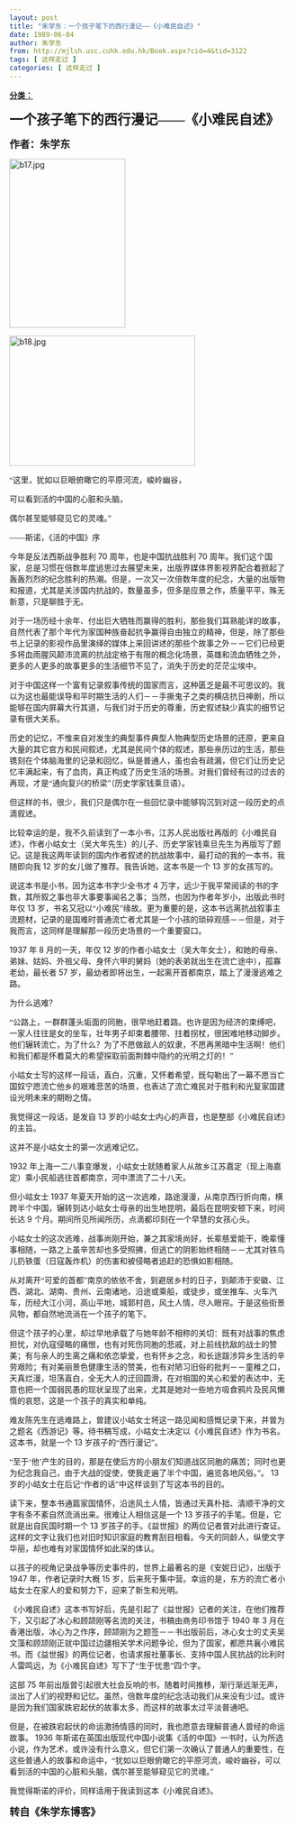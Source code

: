 ```yaml
---
layout: post
title: "朱学东：一个孩子笔下的西行漫记——《小难民自述》"
date: 1989-06-04
author: 朱学东
from: http://mjlsh.usc.cuhk.edu.hk/Book.aspx?cid=4&tid=3122
tags: [ 这样走过 ]
categories: [ 这样走过 ]
---
```


<div style="margin: 15px 10px 10px 0px;">
 <div>
  <span id="ctl00_ContentPlaceHolder1_chapter1_SubjectLabel" style="font-weight:bold;text-decoration:underline;">
   分类：
  </span>
 </div>
 <!--[if gte mso 9]><xml>
 <o:OfficeDocumentSettings>
  <o:AllowPNG/>
 </o:OfficeDocumentSettings>
</xml><![endif]-->
 <!--[if gte mso 9]><xml>
 <w:WordDocument>
  <w:View>Normal</w:View>
  <w:Zoom>0</w:Zoom>
  <w:TrackMoves/>
  <w:TrackFormatting/>
  <w:PunctuationKerning/>
  <w:ValidateAgainstSchemas/>
  <w:SaveIfXMLInvalid>false</w:SaveIfXMLInvalid>
  <w:IgnoreMixedContent>false</w:IgnoreMixedContent>
  <w:AlwaysShowPlaceholderText>false</w:AlwaysShowPlaceholderText>
  <w:DoNotPromoteQF/>
  <w:LidThemeOther>EN-US</w:LidThemeOther>
  <w:LidThemeAsian>JA</w:LidThemeAsian>
  <w:LidThemeComplexScript>X-NONE</w:LidThemeComplexScript>
  <w:Compatibility>
   <w:BreakWrappedTables/>
   <w:SnapToGridInCell/>
   <w:WrapTextWithPunct/>
   <w:UseAsianBreakRules/>
   <w:DontGrowAutofit/>
   <w:SplitPgBreakAndParaMark/>
   <w:EnableOpenTypeKerning/>
   <w:DontFlipMirrorIndents/>
   <w:OverrideTableStyleHps/>
   <w:UseFELayout/>
  </w:Compatibility>
  <m:mathPr>
   <m:mathFont m:val="Cambria Math"/>
   <m:brkBin m:val="before"/>
   <m:brkBinSub m:val="&#45;-"/>
   <m:smallFrac m:val="off"/>
   <m:dispDef/>
   <m:lMargin m:val="0"/>
   <m:rMargin m:val="0"/>
   <m:defJc m:val="centerGroup"/>
   <m:wrapIndent m:val="1440"/>
   <m:intLim m:val="subSup"/>
   <m:naryLim m:val="undOvr"/>
  </m:mathPr></w:WordDocument>
</xml><![endif]-->
 <!--[if gte mso 9]><xml>
 <w:LatentStyles DefLockedState="false" DefUnhideWhenUsed="true"
  DefSemiHidden="true" DefQFormat="false" DefPriority="99"
  LatentStyleCount="276">
  <w:LsdException Locked="false" Priority="0" SemiHidden="false"
   UnhideWhenUsed="false" QFormat="true" Name="Normal"/>
  <w:LsdException Locked="false" Priority="9" SemiHidden="false"
   UnhideWhenUsed="false" QFormat="true" Name="heading 1"/>
  <w:LsdException Locked="false" Priority="9" QFormat="true" Name="heading 2"/>
  <w:LsdException Locked="false" Priority="9" QFormat="true" Name="heading 3"/>
  <w:LsdException Locked="false" Priority="9" QFormat="true" Name="heading 4"/>
  <w:LsdException Locked="false" Priority="9" QFormat="true" Name="heading 5"/>
  <w:LsdException Locked="false" Priority="9" QFormat="true" Name="heading 6"/>
  <w:LsdException Locked="false" Priority="9" QFormat="true" Name="heading 7"/>
  <w:LsdException Locked="false" Priority="9" QFormat="true" Name="heading 8"/>
  <w:LsdException Locked="false" Priority="9" QFormat="true" Name="heading 9"/>
  <w:LsdException Locked="false" Priority="39" Name="toc 1"/>
  <w:LsdException Locked="false" Priority="39" Name="toc 2"/>
  <w:LsdException Locked="false" Priority="39" Name="toc 3"/>
  <w:LsdException Locked="false" Priority="39" Name="toc 4"/>
  <w:LsdException Locked="false" Priority="39" Name="toc 5"/>
  <w:LsdException Locked="false" Priority="39" Name="toc 6"/>
  <w:LsdException Locked="false" Priority="39" Name="toc 7"/>
  <w:LsdException Locked="false" Priority="39" Name="toc 8"/>
  <w:LsdException Locked="false" Priority="39" Name="toc 9"/>
  <w:LsdException Locked="false" Priority="35" QFormat="true" Name="caption"/>
  <w:LsdException Locked="false" Priority="10" SemiHidden="false"
   UnhideWhenUsed="false" QFormat="true" Name="Title"/>
  <w:LsdException Locked="false" Priority="0" Name="Default Paragraph Font"/>
  <w:LsdException Locked="false" Priority="11" SemiHidden="false"
   UnhideWhenUsed="false" QFormat="true" Name="Subtitle"/>
  <w:LsdException Locked="false" Priority="22" SemiHidden="false"
   UnhideWhenUsed="false" QFormat="true" Name="Strong"/>
  <w:LsdException Locked="false" Priority="20" SemiHidden="false"
   UnhideWhenUsed="false" QFormat="true" Name="Emphasis"/>
  <w:LsdException Locked="false" Priority="59" SemiHidden="false"
   UnhideWhenUsed="false" Name="Table Grid"/>
  <w:LsdException Locked="false" UnhideWhenUsed="false" Name="Placeholder Text"/>
  <w:LsdException Locked="false" Priority="1" SemiHidden="false"
   UnhideWhenUsed="false" QFormat="true" Name="No Spacing"/>
  <w:LsdException Locked="false" Priority="60" SemiHidden="false"
   UnhideWhenUsed="false" Name="Light Shading"/>
  <w:LsdException Locked="false" Priority="61" SemiHidden="false"
   UnhideWhenUsed="false" Name="Light List"/>
  <w:LsdException Locked="false" Priority="62" SemiHidden="false"
   UnhideWhenUsed="false" Name="Light Grid"/>
  <w:LsdException Locked="false" Priority="63" SemiHidden="false"
   UnhideWhenUsed="false" Name="Medium Shading 1"/>
  <w:LsdException Locked="false" Priority="64" SemiHidden="false"
   UnhideWhenUsed="false" Name="Medium Shading 2"/>
  <w:LsdException Locked="false" Priority="65" SemiHidden="false"
   UnhideWhenUsed="false" Name="Medium List 1"/>
  <w:LsdException Locked="false" Priority="66" SemiHidden="false"
   UnhideWhenUsed="false" Name="Medium List 2"/>
  <w:LsdException Locked="false" Priority="67" SemiHidden="false"
   UnhideWhenUsed="false" Name="Medium Grid 1"/>
  <w:LsdException Locked="false" Priority="68" SemiHidden="false"
   UnhideWhenUsed="false" Name="Medium Grid 2"/>
  <w:LsdException Locked="false" Priority="69" SemiHidden="false"
   UnhideWhenUsed="false" Name="Medium Grid 3"/>
  <w:LsdException Locked="false" Priority="70" SemiHidden="false"
   UnhideWhenUsed="false" Name="Dark List"/>
  <w:LsdException Locked="false" Priority="71" SemiHidden="false"
   UnhideWhenUsed="false" Name="Colorful Shading"/>
  <w:LsdException Locked="false" Priority="72" SemiHidden="false"
   UnhideWhenUsed="false" Name="Colorful List"/>
  <w:LsdException Locked="false" Priority="73" SemiHidden="false"
   UnhideWhenUsed="false" Name="Colorful Grid"/>
  <w:LsdException Locked="false" Priority="60" SemiHidden="false"
   UnhideWhenUsed="false" Name="Light Shading Accent 1"/>
  <w:LsdException Locked="false" Priority="61" SemiHidden="false"
   UnhideWhenUsed="false" Name="Light List Accent 1"/>
  <w:LsdException Locked="false" Priority="62" SemiHidden="false"
   UnhideWhenUsed="false" Name="Light Grid Accent 1"/>
  <w:LsdException Locked="false" Priority="63" SemiHidden="false"
   UnhideWhenUsed="false" Name="Medium Shading 1 Accent 1"/>
  <w:LsdException Locked="false" Priority="64" SemiHidden="false"
   UnhideWhenUsed="false" Name="Medium Shading 2 Accent 1"/>
  <w:LsdException Locked="false" Priority="65" SemiHidden="false"
   UnhideWhenUsed="false" Name="Medium List 1 Accent 1"/>
  <w:LsdException Locked="false" UnhideWhenUsed="false" Name="Revision"/>
  <w:LsdException Locked="false" Priority="34" SemiHidden="false"
   UnhideWhenUsed="false" QFormat="true" Name="List Paragraph"/>
  <w:LsdException Locked="false" Priority="29" SemiHidden="false"
   UnhideWhenUsed="false" QFormat="true" Name="Quote"/>
  <w:LsdException Locked="false" Priority="30" SemiHidden="false"
   UnhideWhenUsed="false" QFormat="true" Name="Intense Quote"/>
  <w:LsdException Locked="false" Priority="66" SemiHidden="false"
   UnhideWhenUsed="false" Name="Medium List 2 Accent 1"/>
  <w:LsdException Locked="false" Priority="67" SemiHidden="false"
   UnhideWhenUsed="false" Name="Medium Grid 1 Accent 1"/>
  <w:LsdException Locked="false" Priority="68" SemiHidden="false"
   UnhideWhenUsed="false" Name="Medium Grid 2 Accent 1"/>
  <w:LsdException Locked="false" Priority="69" SemiHidden="false"
   UnhideWhenUsed="false" Name="Medium Grid 3 Accent 1"/>
  <w:LsdException Locked="false" Priority="70" SemiHidden="false"
   UnhideWhenUsed="false" Name="Dark List Accent 1"/>
  <w:LsdException Locked="false" Priority="71" SemiHidden="false"
   UnhideWhenUsed="false" Name="Colorful Shading Accent 1"/>
  <w:LsdException Locked="false" Priority="72" SemiHidden="false"
   UnhideWhenUsed="false" Name="Colorful List Accent 1"/>
  <w:LsdException Locked="false" Priority="73" SemiHidden="false"
   UnhideWhenUsed="false" Name="Colorful Grid Accent 1"/>
  <w:LsdException Locked="false" Priority="60" SemiHidden="false"
   UnhideWhenUsed="false" Name="Light Shading Accent 2"/>
  <w:LsdException Locked="false" Priority="61" SemiHidden="false"
   UnhideWhenUsed="false" Name="Light List Accent 2"/>
  <w:LsdException Locked="false" Priority="62" SemiHidden="false"
   UnhideWhenUsed="false" Name="Light Grid Accent 2"/>
  <w:LsdException Locked="false" Priority="63" SemiHidden="false"
   UnhideWhenUsed="false" Name="Medium Shading 1 Accent 2"/>
  <w:LsdException Locked="false" Priority="64" SemiHidden="false"
   UnhideWhenUsed="false" Name="Medium Shading 2 Accent 2"/>
  <w:LsdException Locked="false" Priority="65" SemiHidden="false"
   UnhideWhenUsed="false" Name="Medium List 1 Accent 2"/>
  <w:LsdException Locked="false" Priority="66" SemiHidden="false"
   UnhideWhenUsed="false" Name="Medium List 2 Accent 2"/>
  <w:LsdException Locked="false" Priority="67" SemiHidden="false"
   UnhideWhenUsed="false" Name="Medium Grid 1 Accent 2"/>
  <w:LsdException Locked="false" Priority="68" SemiHidden="false"
   UnhideWhenUsed="false" Name="Medium Grid 2 Accent 2"/>
  <w:LsdException Locked="false" Priority="69" SemiHidden="false"
   UnhideWhenUsed="false" Name="Medium Grid 3 Accent 2"/>
  <w:LsdException Locked="false" Priority="70" SemiHidden="false"
   UnhideWhenUsed="false" Name="Dark List Accent 2"/>
  <w:LsdException Locked="false" Priority="71" SemiHidden="false"
   UnhideWhenUsed="false" Name="Colorful Shading Accent 2"/>
  <w:LsdException Locked="false" Priority="72" SemiHidden="false"
   UnhideWhenUsed="false" Name="Colorful List Accent 2"/>
  <w:LsdException Locked="false" Priority="73" SemiHidden="false"
   UnhideWhenUsed="false" Name="Colorful Grid Accent 2"/>
  <w:LsdException Locked="false" Priority="60" SemiHidden="false"
   UnhideWhenUsed="false" Name="Light Shading Accent 3"/>
  <w:LsdException Locked="false" Priority="61" SemiHidden="false"
   UnhideWhenUsed="false" Name="Light List Accent 3"/>
  <w:LsdException Locked="false" Priority="62" SemiHidden="false"
   UnhideWhenUsed="false" Name="Light Grid Accent 3"/>
  <w:LsdException Locked="false" Priority="63" SemiHidden="false"
   UnhideWhenUsed="false" Name="Medium Shading 1 Accent 3"/>
  <w:LsdException Locked="false" Priority="64" SemiHidden="false"
   UnhideWhenUsed="false" Name="Medium Shading 2 Accent 3"/>
  <w:LsdException Locked="false" Priority="65" SemiHidden="false"
   UnhideWhenUsed="false" Name="Medium List 1 Accent 3"/>
  <w:LsdException Locked="false" Priority="66" SemiHidden="false"
   UnhideWhenUsed="false" Name="Medium List 2 Accent 3"/>
  <w:LsdException Locked="false" Priority="67" SemiHidden="false"
   UnhideWhenUsed="false" Name="Medium Grid 1 Accent 3"/>
  <w:LsdException Locked="false" Priority="68" SemiHidden="false"
   UnhideWhenUsed="false" Name="Medium Grid 2 Accent 3"/>
  <w:LsdException Locked="false" Priority="69" SemiHidden="false"
   UnhideWhenUsed="false" Name="Medium Grid 3 Accent 3"/>
  <w:LsdException Locked="false" Priority="70" SemiHidden="false"
   UnhideWhenUsed="false" Name="Dark List Accent 3"/>
  <w:LsdException Locked="false" Priority="71" SemiHidden="false"
   UnhideWhenUsed="false" Name="Colorful Shading Accent 3"/>
  <w:LsdException Locked="false" Priority="72" SemiHidden="false"
   UnhideWhenUsed="false" Name="Colorful List Accent 3"/>
  <w:LsdException Locked="false" Priority="73" SemiHidden="false"
   UnhideWhenUsed="false" Name="Colorful Grid Accent 3"/>
  <w:LsdException Locked="false" Priority="60" SemiHidden="false"
   UnhideWhenUsed="false" Name="Light Shading Accent 4"/>
  <w:LsdException Locked="false" Priority="61" SemiHidden="false"
   UnhideWhenUsed="false" Name="Light List Accent 4"/>
  <w:LsdException Locked="false" Priority="62" SemiHidden="false"
   UnhideWhenUsed="false" Name="Light Grid Accent 4"/>
  <w:LsdException Locked="false" Priority="63" SemiHidden="false"
   UnhideWhenUsed="false" Name="Medium Shading 1 Accent 4"/>
  <w:LsdException Locked="false" Priority="64" SemiHidden="false"
   UnhideWhenUsed="false" Name="Medium Shading 2 Accent 4"/>
  <w:LsdException Locked="false" Priority="65" SemiHidden="false"
   UnhideWhenUsed="false" Name="Medium List 1 Accent 4"/>
  <w:LsdException Locked="false" Priority="66" SemiHidden="false"
   UnhideWhenUsed="false" Name="Medium List 2 Accent 4"/>
  <w:LsdException Locked="false" Priority="67" SemiHidden="false"
   UnhideWhenUsed="false" Name="Medium Grid 1 Accent 4"/>
  <w:LsdException Locked="false" Priority="68" SemiHidden="false"
   UnhideWhenUsed="false" Name="Medium Grid 2 Accent 4"/>
  <w:LsdException Locked="false" Priority="69" SemiHidden="false"
   UnhideWhenUsed="false" Name="Medium Grid 3 Accent 4"/>
  <w:LsdException Locked="false" Priority="70" SemiHidden="false"
   UnhideWhenUsed="false" Name="Dark List Accent 4"/>
  <w:LsdException Locked="false" Priority="71" SemiHidden="false"
   UnhideWhenUsed="false" Name="Colorful Shading Accent 4"/>
  <w:LsdException Locked="false" Priority="72" SemiHidden="false"
   UnhideWhenUsed="false" Name="Colorful List Accent 4"/>
  <w:LsdException Locked="false" Priority="73" SemiHidden="false"
   UnhideWhenUsed="false" Name="Colorful Grid Accent 4"/>
  <w:LsdException Locked="false" Priority="60" SemiHidden="false"
   UnhideWhenUsed="false" Name="Light Shading Accent 5"/>
  <w:LsdException Locked="false" Priority="61" SemiHidden="false"
   UnhideWhenUsed="false" Name="Light List Accent 5"/>
  <w:LsdException Locked="false" Priority="62" SemiHidden="false"
   UnhideWhenUsed="false" Name="Light Grid Accent 5"/>
  <w:LsdException Locked="false" Priority="63" SemiHidden="false"
   UnhideWhenUsed="false" Name="Medium Shading 1 Accent 5"/>
  <w:LsdException Locked="false" Priority="64" SemiHidden="false"
   UnhideWhenUsed="false" Name="Medium Shading 2 Accent 5"/>
  <w:LsdException Locked="false" Priority="65" SemiHidden="false"
   UnhideWhenUsed="false" Name="Medium List 1 Accent 5"/>
  <w:LsdException Locked="false" Priority="66" SemiHidden="false"
   UnhideWhenUsed="false" Name="Medium List 2 Accent 5"/>
  <w:LsdException Locked="false" Priority="67" SemiHidden="false"
   UnhideWhenUsed="false" Name="Medium Grid 1 Accent 5"/>
  <w:LsdException Locked="false" Priority="68" SemiHidden="false"
   UnhideWhenUsed="false" Name="Medium Grid 2 Accent 5"/>
  <w:LsdException Locked="false" Priority="69" SemiHidden="false"
   UnhideWhenUsed="false" Name="Medium Grid 3 Accent 5"/>
  <w:LsdException Locked="false" Priority="70" SemiHidden="false"
   UnhideWhenUsed="false" Name="Dark List Accent 5"/>
  <w:LsdException Locked="false" Priority="71" SemiHidden="false"
   UnhideWhenUsed="false" Name="Colorful Shading Accent 5"/>
  <w:LsdException Locked="false" Priority="72" SemiHidden="false"
   UnhideWhenUsed="false" Name="Colorful List Accent 5"/>
  <w:LsdException Locked="false" Priority="73" SemiHidden="false"
   UnhideWhenUsed="false" Name="Colorful Grid Accent 5"/>
  <w:LsdException Locked="false" Priority="60" SemiHidden="false"
   UnhideWhenUsed="false" Name="Light Shading Accent 6"/>
  <w:LsdException Locked="false" Priority="61" SemiHidden="false"
   UnhideWhenUsed="false" Name="Light List Accent 6"/>
  <w:LsdException Locked="false" Priority="62" SemiHidden="false"
   UnhideWhenUsed="false" Name="Light Grid Accent 6"/>
  <w:LsdException Locked="false" Priority="63" SemiHidden="false"
   UnhideWhenUsed="false" Name="Medium Shading 1 Accent 6"/>
  <w:LsdException Locked="false" Priority="64" SemiHidden="false"
   UnhideWhenUsed="false" Name="Medium Shading 2 Accent 6"/>
  <w:LsdException Locked="false" Priority="65" SemiHidden="false"
   UnhideWhenUsed="false" Name="Medium List 1 Accent 6"/>
  <w:LsdException Locked="false" Priority="66" SemiHidden="false"
   UnhideWhenUsed="false" Name="Medium List 2 Accent 6"/>
  <w:LsdException Locked="false" Priority="67" SemiHidden="false"
   UnhideWhenUsed="false" Name="Medium Grid 1 Accent 6"/>
  <w:LsdException Locked="false" Priority="68" SemiHidden="false"
   UnhideWhenUsed="false" Name="Medium Grid 2 Accent 6"/>
  <w:LsdException Locked="false" Priority="69" SemiHidden="false"
   UnhideWhenUsed="false" Name="Medium Grid 3 Accent 6"/>
  <w:LsdException Locked="false" Priority="70" SemiHidden="false"
   UnhideWhenUsed="false" Name="Dark List Accent 6"/>
  <w:LsdException Locked="false" Priority="71" SemiHidden="false"
   UnhideWhenUsed="false" Name="Colorful Shading Accent 6"/>
  <w:LsdException Locked="false" Priority="72" SemiHidden="false"
   UnhideWhenUsed="false" Name="Colorful List Accent 6"/>
  <w:LsdException Locked="false" Priority="73" SemiHidden="false"
   UnhideWhenUsed="false" Name="Colorful Grid Accent 6"/>
  <w:LsdException Locked="false" Priority="19" SemiHidden="false"
   UnhideWhenUsed="false" QFormat="true" Name="Subtle Emphasis"/>
  <w:LsdException Locked="false" Priority="21" SemiHidden="false"
   UnhideWhenUsed="false" QFormat="true" Name="Intense Emphasis"/>
  <w:LsdException Locked="false" Priority="31" SemiHidden="false"
   UnhideWhenUsed="false" QFormat="true" Name="Subtle Reference"/>
  <w:LsdException Locked="false" Priority="32" SemiHidden="false"
   UnhideWhenUsed="false" QFormat="true" Name="Intense Reference"/>
  <w:LsdException Locked="false" Priority="33" SemiHidden="false"
   UnhideWhenUsed="false" QFormat="true" Name="Book Title"/>
  <w:LsdException Locked="false" Priority="37" Name="Bibliography"/>
  <w:LsdException Locked="false" Priority="39" QFormat="true" Name="TOC Heading"/>
 </w:LatentStyles>
</xml><![endif]-->
 <!--[if gte mso 10]>
<style>
 /* Style Definitions */
table.MsoNormalTable
	{mso-style-name:"Table Normal";
	mso-tstyle-rowband-size:0;
	mso-tstyle-colband-size:0;
	mso-style-noshow:yes;
	mso-style-priority:99;
	mso-style-parent:"";
	mso-padding-alt:0in 5.4pt 0in 5.4pt;
	mso-para-margin:0in;
	mso-para-margin-bottom:.0001pt;
	mso-pagination:widow-orphan;
	font-size:10.0pt;
	font-family:"Times New Roman";}
</style>
<![endif]-->
 <!--StartFragment-->
 <p class="MsoNormal">
  <o:p>
   <b>
    <font size="4">
    </font>
   </b>
  </o:p>
 </p>
 <p class="MsoNormal">
  <b>
   <span lang="ZH-CN" style="font-family: 宋体;">
    <font size="5">
     一个孩子笔下的西行漫记——《小难民自述》
    </font>
   </span>
   <font size="4">
    <o:p>
    </o:p>
   </font>
  </b>
 </p>
 <p class="MsoNormal">
  <span lang="ZH-CN" style='font-family:宋体;mso-ascii-font-family:
"Times New Roman"'>
   <b>
    <font size="4">
     作者：朱学东
    </font>
   </b>
  </span>
  <o:p>
  </o:p>
 </p>
 <p class="MsoNormal">
  <o:p>
  </o:p>
 </p>
 <p class="MsoNormal">
  <img alt="b17.jpg" border="0" height="300" src="http://mjlsh.usc.cuhk.edu.hk/medias/contents/3122/b17.jpg" width="206"/>
  <o:p>
  </o:p>
 </p>
 <p class="MsoNormal">
  <img alt="b18.jpg" border="0" height="231" src="http://mjlsh.usc.cuhk.edu.hk/medias/contents/3122/b18.jpg" width="330"/>
  <o:p>
  </o:p>
 </p>
 <p class="MsoNormal">
  <span lang="ZH-CN" style='font-family:宋体;mso-ascii-font-family:
"Times New Roman"'>
   “这里，犹如以巨眼俯瞰它的平原河流，峻岭幽谷，
  </span>
  <o:p>
  </o:p>
 </p>
 <p class="MsoNormal">
  <span lang="ZH-CN" style='font-family:宋体;mso-ascii-font-family:
"Times New Roman"'>
   可以看到活的中国的心脏和头脑，
  </span>
  <o:p>
  </o:p>
 </p>
 <p class="MsoNormal">
  <span lang="ZH-CN" style='font-family:宋体;mso-ascii-font-family:
"Times New Roman"'>
   偶尔甚至能够窥见它的灵魂。”
  </span>
  <o:p>
  </o:p>
 </p>
 <p class="MsoNormal">
  <span lang="ZH-CN" style='font-family:宋体;mso-ascii-font-family:
"Times New Roman"'>
   ——斯诺，《活的中国》序
  </span>
  <o:p>
  </o:p>
 </p>
 <p class="MsoNormal">
  <span lang="ZH-CN" style='font-family:宋体;mso-ascii-font-family:"Times New Roman"'>
   今年是反法西斯战争胜利
  </span>
  70
  <span lang="ZH-CN" style='font-family:宋体;mso-ascii-font-family:"Times New Roman"'>
   周年，也是中国抗战胜利
  </span>
  70
  <span lang="ZH-CN" style='font-family:宋体;mso-ascii-font-family:"Times New Roman"'>
   周年。我们这个国家，总是习惯在倍数年度追思过去展望未来，出版界媒体界影视界配合着掀起了轰轰烈烈的纪念胜利的热潮。但是，一次又一次倍数年度的纪念，大量的出版物和报道，尤其是关涉国内抗战的，数量虽多，但多是应景之作，质量平平，殊无新意，只是聊胜于无。
  </span>
  <o:p>
  </o:p>
 </p>
 <p class="MsoNormal">
  <span lang="ZH-CN" style='font-family:宋体;mso-ascii-font-family:
"Times New Roman"'>
   对于一场历经十余年、付出巨大牺牲而赢得的胜利，那些我们耳熟能详的故事，自然代表了那个年代为家国种族奋起抗争赢得自由独立的精神，但是，除了那些书上记录的影视作品里演绎的媒体上来回讲述的那些个故事之外－－它们已经更多将血雨腥风颠沛流离的抗战定格于有限的概念化场景，英雄和流血牺牲之外，更多的人更多的故事更多的生活细节不见了，消失于历史的茫茫尘埃中。
  </span>
  <o:p>
  </o:p>
 </p>
 <p class="MsoNormal">
  <span lang="ZH-CN" style='font-family:宋体;mso-ascii-font-family:
"Times New Roman"'>
   对于中国这样一个富有记录叙事传统的国家而言，这种匮乏是最不可思议的。我以为这也最能误导和平时期生活的人们－－手撕鬼子之类的横店抗日神剧，所以能够在国内屏幕大行其道，与我们对于历史的尊重，历史叙述缺少真实的细节记录有很大关系。
  </span>
  <o:p>
  </o:p>
 </p>
 <p class="MsoNormal">
  <span lang="ZH-CN" style='font-family:宋体;mso-ascii-font-family:
"Times New Roman"'>
   历史的记忆，不惟来自对发生的典型事件典型人物典型历史场景的还原，更来自大量的其它官方和民间叙述，尤其是民间个体的叙述，那些亲历过的生活，那些镌刻在个体脑海里的记录和回忆，纵是普通人，虽也会有疏漏，但它们让历史记忆丰满起来，有了血肉，真正构成了历史生活的场景。对我们曾经有过的过去的再现，才是“通向复兴的桥梁”（历史学家钱乘旦语）。
  </span>
  <o:p>
  </o:p>
 </p>
 <p class="MsoNormal">
  <span lang="ZH-CN" style='font-family:宋体;mso-ascii-font-family:
"Times New Roman"'>
   但这样的书，很少，我们只是偶尔在一些回忆录中能够钩沉到对这一段历史的点滴叙述。
  </span>
  <o:p>
  </o:p>
 </p>
 <p class="MsoNormal">
  <span lang="ZH-CN" style='font-family:宋体;mso-ascii-font-family:
"Times New Roman"'>
   比较幸运的是，我不久前读到了一本小书，江苏人民出版社再版的《小难民自述》，作者小岵女士（吴大年先生）的儿子、历史学家钱乘旦先生为再版写了题记。这是我这两年读到的国内作者叙述的抗战故事中，最打动的我的一本书，我随即向我
  </span>
  12
  <span lang="ZH-CN" style='font-family:宋体;mso-ascii-font-family:"Times New Roman"'>
   岁的女儿做了推荐。我告诉她，这本书是一个
  </span>
  13
  <span lang="ZH-CN" style='font-family:宋体;mso-ascii-font-family:"Times New Roman"'>
   岁的女孩写的。
  </span>
  <o:p>
  </o:p>
 </p>
 <p class="MsoNormal">
  <span lang="ZH-CN" style='font-family:宋体;mso-ascii-font-family:
"Times New Roman"'>
   说这本书是小书，因为这本书字少全书才
  </span>
  4
  <span lang="ZH-CN" style='font-family:
宋体;mso-ascii-font-family:"Times New Roman"'>
   万字，远少于我平常阅读的书的字数，其所叙之事也非大事要事闻名之事；当然，也因为作者年岁小，出版此书时年仅
  </span>
  13
  <span lang="ZH-CN" style='font-family:宋体;mso-ascii-font-family:"Times New Roman"'>
   岁，书名又冠以“小难民”缘故。更为重要的是，这本书远离抗战叙事主流题材，记录的是国难时普通流亡者尤其是一个小孩的琐碎观感－－但是，对于我而言，这同样是理解那一段历史场景的一个重要窗口。
  </span>
  <o:p>
  </o:p>
 </p>
 <p class="MsoNormal">
  1937
  <span lang="ZH-CN" style='font-family:宋体;mso-ascii-font-family:
"Times New Roman"'>
   年
  </span>
  8
  <span lang="ZH-CN" style='font-family:宋体;mso-ascii-font-family:
"Times New Roman"'>
   月的一天，年仅
  </span>
  12
  <span lang="ZH-CN" style='font-family:宋体;
mso-ascii-font-family:"Times New Roman"'>
   岁的作者小岵女士（吴大年女士），和她的母亲、弟妹、姑妈、外祖父母、身怀六甲的舅妈（她的表弟就出生在流亡途中），孤寡老幼，最长者
  </span>
  57
  <span lang="ZH-CN" style='font-family:宋体;mso-ascii-font-family:"Times New Roman"'>
   岁，最幼者即将出生，一起离开首都南京，踏上了漫漫逃难之路。
  </span>
  <o:p>
  </o:p>
 </p>
 <p class="MsoNormal">
  <span lang="ZH-CN" style='font-family:宋体;mso-ascii-font-family:
"Times New Roman"'>
   为什么逃难？
  </span>
  <o:p>
  </o:p>
 </p>
 <p class="MsoNormal">
  <span lang="ZH-CN" style='font-family:宋体;mso-ascii-font-family:
"Times New Roman"'>
   “公路上，一群群蓬头垢面的同胞，很早地赶着路。也许是因为经济的束缚吧，一家人往往是女的坐车，壮年男子却束着腰带、拄着拐杖，很困难地移动脚步。他们辗转流亡，为了什么？为了不愿做敌人的奴隶，不愿再黑暗中生活啊！他们和我们都是怀着莫大的希望探取前面荆棘中隐约的光明之灯的！”
  </span>
  <o:p>
  </o:p>
 </p>
 <p class="MsoNormal">
  <span lang="ZH-CN" style='font-family:宋体;mso-ascii-font-family:
"Times New Roman"'>
   小岵女士写的这样一段话，直白，沉重，又怀着希望，既勾勒出了一幕不愿当亡国奴宁愿流亡他乡的艰难悲苦的场景，也表达了流亡难民对于胜利和光复家国建设光明未来的期盼之情。
  </span>
  <o:p>
  </o:p>
 </p>
 <p class="MsoNormal">
  <span lang="ZH-CN" style='font-family:宋体;mso-ascii-font-family:
"Times New Roman"'>
   我觉得这一段话，是发自
  </span>
  13
  <span lang="ZH-CN" style='font-family:
宋体;mso-ascii-font-family:"Times New Roman"'>
   岁的小岵女士内心的声音，也是整部《小难民自述》的主旨。
  </span>
  <o:p>
  </o:p>
 </p>
 <p class="MsoNormal">
  <span lang="ZH-CN" style='font-family:宋体;mso-ascii-font-family:
"Times New Roman"'>
   这并不是小岵女士的第一次逃难记忆。
  </span>
  <o:p>
  </o:p>
 </p>
 <p class="MsoNormal">
  1932
  <span lang="ZH-CN" style='font-family:宋体;mso-ascii-font-family:
"Times New Roman"'>
   年上海一二八事变爆发，小岵女士就随着家人从故乡江苏嘉定（现上海嘉定）乘小民船逃往首都南京，河中漂流了二十八天。
  </span>
  <o:p>
  </o:p>
 </p>
 <p class="MsoNormal">
  <span lang="ZH-CN" style='font-family:宋体;mso-ascii-font-family:
"Times New Roman"'>
   但小岵女士
  </span>
  1937
  <span lang="ZH-CN" style='font-family:宋体;
mso-ascii-font-family:"Times New Roman"'>
   年夏天开始的这一次逃难，路途漫漫，从南京西行折向南，横跨半个中国，辗转到达小岵女士母亲的出生地昆明，最后在昆明安顿下来，时间长达
  </span>
  9
  <span lang="ZH-CN" style='font-family:宋体;mso-ascii-font-family:"Times New Roman"'>
   个月。期间所见所闻所历，点滴都印刻在一个早慧的女孩心头。
  </span>
  <o:p>
  </o:p>
 </p>
 <p class="MsoNormal">
  <span lang="ZH-CN" style='font-family:宋体;mso-ascii-font-family:
"Times New Roman"'>
   小岵女士的这次逃难，战事尚刚开始，兼之其家境尚好，长辈慈爱能干，晚辈懂事相随，一路之上虽辛苦却也多受照拂，但逃亡的阴影始终相随－－尤其对铁鸟儿扔铁蛋（日寇轰炸机）的伤害和被侵略者追赶的恐惧如影相随。
  </span>
  <o:p>
  </o:p>
 </p>
 <p class="MsoNormal">
  <span lang="ZH-CN" style='font-family:宋体;mso-ascii-font-family:
"Times New Roman"'>
   从对离开“可爱的首都”南京的依依不舍，到避居乡村的日子，到颠沛于安徽、江西、湖北、湖南、贵州、云南诸地，沿途或乘船，或徒步，或坐推车、火车汽车，历经大江小河，高山平地，城郭村邑，风土人情，尽入眼帘。于是这些街景风物，都自然地流淌在一个孩子的笔下。
  </span>
  <o:p>
  </o:p>
 </p>
 <p class="MsoNormal">
  <span lang="ZH-CN" style='font-family:宋体;mso-ascii-font-family:
"Times New Roman"'>
   但这个孩子的心里，却过早地承载了与她年龄不相称的关切：既有对战事的焦虑担忧，对仇寇侵略的痛恨，也有对死伤同胞的悲戚，对上前线抗敌的战士的赞美；有与亲人的生离之痛和依恋挚爱，也有怀乡之念，和长途跋涉异乡生活的辛劳艰险；有对美丽景色健康生活的赞美，也有对陋习旧俗的批判－－童稚之口，天真烂漫，坦荡直白，全无大人的迂回圆滑，在对祖国的关心和爱的表达中，无意也把一个国弱民愚的现状呈现了出来，尤其是她对一些地方吸食鸦片及民风懒惰的哀怒，这是一个孩子的真实和单纯。
  </span>
  <o:p>
  </o:p>
 </p>
 <p class="MsoNormal">
  <span lang="ZH-CN" style='font-family:宋体;mso-ascii-font-family:
"Times New Roman"'>
   难友陈先生在逃难路上，曾建议小岵女士将这一路见闻和感慨记录下来，并曾为之题名《西游记》等。待书稿写成，小岵女士决定以《小难民自述》作为书名。这本书，就是一个
  </span>
  13
  <span lang="ZH-CN" style='font-family:宋体;mso-ascii-font-family:"Times New Roman"'>
   岁孩子的“西行漫记”。
  </span>
  <o:p>
  </o:p>
 </p>
 <p class="MsoNormal">
  <span lang="ZH-CN" style='font-family:宋体;mso-ascii-font-family:
"Times New Roman"'>
   “至于‘他’产生的目的，那是在使后方的小朋友们知道战区同胞的痛苦；同时也更为纪念我自己，由于大战的促使，使我走遍了半个中国，遍览各地风俗。”。
  </span>
  13
  <span lang="ZH-CN" style='font-family:宋体;mso-ascii-font-family:"Times New Roman"'>
   岁的小岵女士在后记“作者的话”中这样谈到了写这本书的目的。
  </span>
  <o:p>
  </o:p>
 </p>
 <p class="MsoNormal">
  <span lang="ZH-CN" style='font-family:宋体;mso-ascii-font-family:
"Times New Roman"'>
   读下来，整本书通篇家国情怀，沿途风土人情，皆通过天真朴拙、清顺干净的文字有条不紊自然流淌出来。很难让人相信这是一个
  </span>
  13
  <span lang="ZH-CN" style='font-family:宋体;mso-ascii-font-family:"Times New Roman"'>
   岁孩子的手笔。但是，它就是出自民国时期一个
  </span>
  13
  <span lang="ZH-CN" style='font-family:宋体;mso-ascii-font-family:"Times New Roman"'>
   岁孩子的手。《益世报》的两位记者曾对此进行查证。这样的文字让我们也对旧时知识家庭的教育刮目相看。今天的同龄人，纵使文字华丽，却也难有对家国情怀如此深的体认。
  </span>
  <o:p>
  </o:p>
 </p>
 <p class="MsoNormal">
  <span lang="ZH-CN" style='font-family:宋体;mso-ascii-font-family:
"Times New Roman"'>
   以孩子的视角记录战争等历史事件的，世界上最著名的是《安妮日记》，出版于
  </span>
  1947
  <span lang="ZH-CN" style='font-family:宋体;mso-ascii-font-family:"Times New Roman"'>
   年，作者记录时大概
  </span>
  15
  <span lang="ZH-CN" style='font-family:宋体;mso-ascii-font-family:"Times New Roman"'>
   岁，后来死于集中营。幸运的是，东方的流亡者小岵女士在家人的爱和努力下，迎来了新生和光明。
  </span>
  <o:p>
  </o:p>
 </p>
 <p class="MsoNormal">
  <span lang="ZH-CN" style='font-family:宋体;mso-ascii-font-family:
"Times New Roman"'>
   《小难民自述》这本书写好后，先是引起了《益世报》记者的关注，在他们推荐下，又引起了冰心和顾颉刚等名流的关注，书稿由商务印书馆于
  </span>
  1940
  <span lang="ZH-CN" style='font-family:宋体;mso-ascii-font-family:"Times New Roman"'>
   年
  </span>
  3
  <span lang="ZH-CN" style='font-family:宋体;mso-ascii-font-family:"Times New Roman"'>
   月在香港出版，冰心为之作序，顾颉刚为之题签－－书出版前后，冰心女士的丈夫吴文藻和顾颉刚正就中国过边疆相关学术问题争论，但为了国家，都愿共襄小难民书。而《益世报》的两位记者，也请求报社董事长、支持中国人民抗战的比利时人雷鸣远，为《小难民自述》写下了“生于忧患”四个字。
  </span>
  <o:p>
  </o:p>
 </p>
 <p class="MsoNormal">
  <span lang="ZH-CN" style='font-family:宋体;mso-ascii-font-family:
"Times New Roman"'>
   这部
  </span>
  75
  <span lang="ZH-CN" style='font-family:宋体;
mso-ascii-font-family:"Times New Roman"'>
   年前出版曾引起很大社会反响的书，随着时间推移，渐行渐远渐无声，淡出了人们的视野和记忆。虽然，倍数年度的纪念活动我们从来没有少过。或许是因为我们国家跌宕起伏的故事太多，而这样的故事太过平淡普通吧。
  </span>
  <o:p>
  </o:p>
 </p>
 <p class="MsoNormal">
  <span lang="ZH-CN" style='font-family:宋体;mso-ascii-font-family:
"Times New Roman"'>
   但是，在被跌宕起伏的命运激扬情感的同时，我也愿意去理解普通人曾经的命运故事。
  </span>
  1936
  <span lang="ZH-CN" style='font-family:宋体;mso-ascii-font-family:"Times New Roman"'>
   年斯诺在英国出版现代中国小说集《活的中国》一书时，认为所选小说，作为艺术，或许没有什么意义，但它们第一次确认了普通人的重要性，在这些普通人的故事和命运中，“犹如以巨眼俯瞰它的平原河流，峻岭幽谷，可以看到活的中国的心脏和头脑，偶尔甚至能够窥见它的灵魂。”
  </span>
  <o:p>
  </o:p>
 </p>
 <p class="MsoNormal">
  <span lang="ZH-CN" style='font-family:宋体;mso-ascii-font-family:
"Times New Roman"'>
   我觉得斯诺的评价，同样适用于我读到这本《小难民自述》。
  </span>
  <o:p>
  </o:p>
 </p>
 <p class="MsoNormal">
  <o:p>
   <b>
    <font size="4">
    </font>
   </b>
  </o:p>
 </p>
 <p class="MsoNormal">
  <b>
   <font size="4">
    <span lang="ZH-CN" style='font-family:宋体;mso-ascii-font-family:
"Times New Roman"'>
     转自《朱学东博客》
    </span>
    <o:p>
    </o:p>
   </font>
  </b>
 </p>
 <p class="MsoNormal">
  <o:p>
   <b>
    <font size="4">
    </font>
   </b>
  </o:p>
 </p>
 <!--EndFragment-->
</div>

